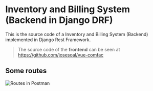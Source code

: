 # Inventory and Billing System (Backend in Django DRF)

This is the source code of a Inventory and Billing System (Backend) implemented in Django Rest Framework.

>The source code of the **frontend** can be seen at https://github.com/josesoal/vue-comfac

## Some routes

![Routes in Postman](https://github.com/josesoal/my-images/blob/master/billing-system/routes.png?raw=true)
